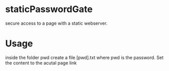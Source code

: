# staticPasswordGate
secure access to a page with a static webserver.

# Usage
inside the folder pwd create a file [pwd].txt where pwd is the password. Set the content to the acutal page link
